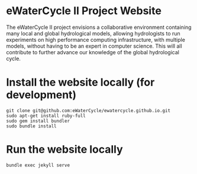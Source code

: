 # eWaterCycle II Project Website

The eWaterCycle II project envisions a collaborative environment containing 
many local and global hydrological models, allowing hydrologists to run 
experiments on high performance computing infrastructure, with multiple 
models, without having to be an expert in computer science. This will all 
contribute to further advance our knowledge of the global hydrological 
cycle.

# Install the website locally (for development)

```
git clone git@github.com:eWaterCycle/ewatercycle.github.io.git  
sudo apt-get install ruby-full  
sudo gem install bundler  
sudo bundle install  
```

# Run the website locally

```
bundle exec jekyll serve  
```
